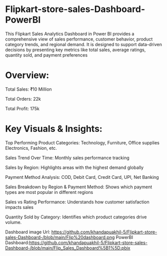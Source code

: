 # Flipkart-store-sales-Dashboard-PowerBI
 This Flipkart Sales Analytics Dashboard in Power BI provides a comprehensive view of sales performance, customer behavior, product category trends, and regional demand. It is designed to support data-driven decisions by presenting key metrics like total sales, average ratings, quantity sold, and payment preferences

# Overview:

Total Sales: ₹10 Million

Total Orders: 22k

Total Profit: 175k



# Key Visuals & Insights:

Top Performing Product Categories: Technology, Furniture, Office supplies Electronics, Fashion, etc.

Sales Trend Over Time: Monthly sales performance tracking

Sales by Region: Highlights areas with the highest demand globally

Payment Method Analysis: COD, Debit Card, Credit Card, UPI, Net Banking

Sales Breakdown by Region & Payment Method: Shows which payment types are most popular in different regions

Sales vs Rating Performance: Understands how customer satisfaction impacts sales

Quantity Sold by Category: Identifies which product categories drive volume.

Dashboard image Url: https://github.com/khandapuakhil-5/Flipkart-store-sales-Dashboard-/blob/main/Flip%20dashboard.png
PowerBI Dashboard:https://github.com/khandapuakhil-5/Flipkart-store-sales-Dashboard-/blob/main/Flip_Sales_Dashboard%5B1%5D.pbix



